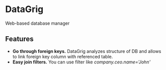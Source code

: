 # DataGrig
Web-based database manager

## Features
* **Go through foreign keys.** DataGrig analyzes structure of DB and allows to link foreign key column with referenced table.
* **Easy join filters.** You can use filter like *company.ceo.name='John'*
